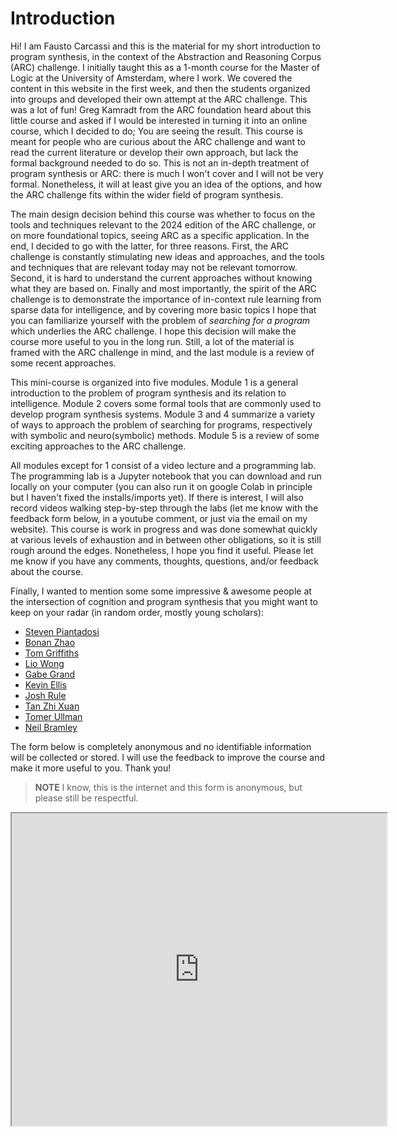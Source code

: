 # Introduction

Hi! I am Fausto Carcassi and this is the material for my short introduction to program synthesis, in the context of the Abstraction and Reasoning Corpus (ARC) challenge. I initially taught this as a 1-month course for the Master of Logic at the University of Amsterdam, where I work. We covered the content in this website in the first week, and then the students organized into groups and developed their own attempt at the ARC challenge. This was a lot of fun! Greg Kamradt from the ARC foundation heard about this little course and asked if I would be interested in turning it into an online course, which I decided to do; You are seeing the result. This course is meant for people who are curious about the ARC challenge and want to read the current literature or develop their own approach, but lack the formal background needed to do so. This is not an in-depth treatment of program synthesis or ARC: there is much I won't cover and I will not be very formal. Nonetheless, it will at least give you an idea of the options, and how the ARC challenge fits within the wider field of program synthesis.

The main design decision behind this course was whether to focus on the tools and techniques relevant to the 2024 edition of the ARC challenge, or on more foundational topics, seeing ARC as a specific application. In the end, I decided to go with the latter, for three reasons. First, the ARC challenge is constantly stimulating new ideas and approaches, and the tools and techniques that are relevant today may not be relevant tomorrow. Second, it is hard to understand the current approaches without knowing what they are based on. Finally and most importantly, the spirit of the ARC challenge is to demonstrate the importance of in-context rule learning from sparse data for intelligence, and by covering more basic topics I hope that you can familiarize yourself with the problem of _searching for a program_ which underlies the ARC challenge. I hope this decision will make the course more useful to you in the long run. Still, a lot of the material is framed with the ARC challenge in mind, and the last module is a review of some recent approaches.

This mini-course is organized into five modules. Module 1 is a general introduction to the problem of program synthesis and its relation to intelligence. Module 2 covers some formal tools that are commonly used to develop program synthesis systems. Module 3 and 4 summarize a variety of ways to approach the problem of searching for programs, respectively with symbolic and neuro(symbolic) methods. Module 5 is a review of some exciting approaches to the ARC challenge. 

All modules except for 1 consist of a video lecture and a programming lab. The programming lab is a Jupyter notebook that you can download and run locally on your computer (you can also run it on google Colab in principle but I haven't fixed the installs/imports yet). If there is interest, I will also record videos walking step-by-step through the labs (let me know with the feedback form below, in a youtube comment, or just via the email on my website). This course is work in progress and was done somewhat quickly at various levels of exhaustion and in between other obligations, so it is still rough around the edges. Nonetheless, I hope you find it useful. Please let me know if you have any comments, thoughts, questions, and/or feedback about the course. 

Finally, I wanted to mention some some impressive & awesome people at the intersection of cognition and program synthesis that you might want to keep on your radar (in random order, mostly young scholars): 

- [Steven Piantadosi](https://colala.berkeley.edu/people/piantadosi/)
- [Bonan Zhao](https://zhaobn.github.io/)
- [Tom Griffiths](https://cocosci.princeton.edu/tom/index.php)
- [Lio Wong](https://web.mit.edu/zyzzyva/www/academic.html)
- [Gabe Grand](https://www.gabegrand.com/)
- [Kevin Ellis](https://www.cs.cornell.edu/~ellisk/)
- [Josh Rule](https://joshrule.com/)
- [Tan Zhi Xuan](https://ztangent.github.io/)
- [Tomer Ullman](https://www.tomerullman.org/)
- [Neil Bramley](https://www.bramleylab.ppls.ed.ac.uk/member/neil/)

The form below is completely anonymous and no identifiable information will be collected or stored. I will use the feedback to improve the course and make it more useful to you. Thank you!

> **NOTE** I know, this is the internet and this form is anonymous, but please still be respectful.

<iframe id="qualtrics-iframe" src="https://uva.fra1.qualtrics.com/jfe/form/SV_eeyyaul3x2iKHLU" height="500px" width="600px"></iframe>

